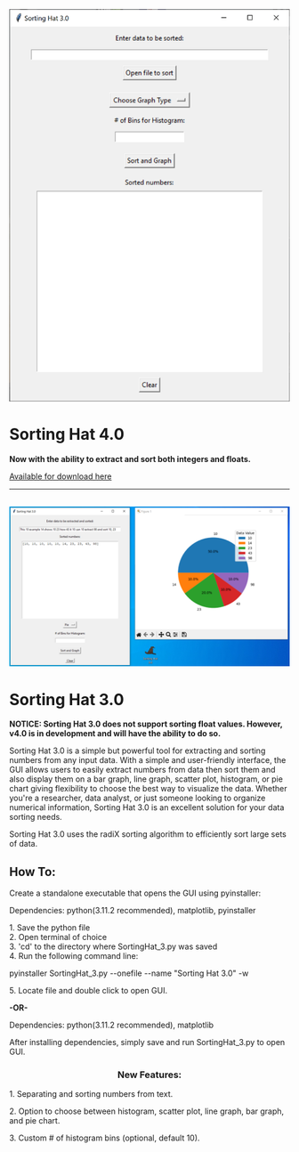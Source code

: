 
<img src="sh2.png">

<h1>Sorting Hat 4.0</h1>

<p><b>Now with the ability to extract and sort both integers and floats.</b></p>
<a href="https://jrh89.gumroad.com/l/msxuw">Available for download here</a>
<hr><br>
<img src="SortingHat_cover3.png">

<h1>Sorting Hat 3.0</h1>

<p><b>NOTICE: Sorting Hat 3.0 does not support sorting float values. However, v4.0 is in development and will have the ability to do so.</b></p>
<p>Sorting Hat 3.0 is a simple but powerful tool for extracting and sorting numbers from any input data. With a simple and user-friendly interface, the GUI allows users to easily extract numbers from data then sort them and also display them on a bar graph, line graph, scatter plot, histogram, or pie chart giving flexibility to choose the best way to visualize the data. Whether you're a researcher, data analyst, or just someone looking to organize numerical information, Sorting Hat 3.0 is an excellent solution for your data sorting needs.</p>

<p>Sorting Hat 3.0 uses the radiX sorting algorithm to efficiently sort large sets of data.</p>

<h2>How To: </h2>

<p>Create a standalone executable that opens the GUI using pyinstaller:</p>
   <p>Dependencies: python(3.11.2 recommended), matplotlib, pyinstaller<p>
   <p>
   1. Save the python file<br>
   2. Open terminal of choice<br>
   3. 'cd' to the directory where SortingHat_3.py was saved<br>
   4. Run the following command line:<br> 
     <p> pyinstaller SortingHat_3.py --onefile --name "Sorting Hat 3.0" -w </p>
   5. Locate file and double click to open GUI.
   </p>
   
<p><b>-OR-</b></p>

<p>Dependencies: python(3.11.2 recommended), matplotlib

   <p>After installing dependencies, simply save and run SortingHat_3.py to open GUI.</p>
<h3 style="text-align: center">New Features:</h3>
<p>1. Separating and sorting numbers from text.</p>
<p>2. Option to choose between histogram, scatter plot, line graph, bar graph, and pie chart.</p>
<p>3. Custom # of histogram bins (optional, default 10).</p>
